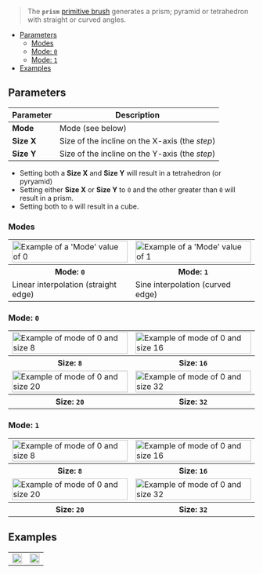 > The **`prism`** [primitive brush](Brush-Shaders) generates a prism; pyramid or tetrahedron with straight or curved angles.

<!-- TOC -->
- [Parameters](#parameters)
  - [Modes](#modes)
  - [Mode: `0`](#mode-0)
  - [Mode: `1`](#mode-1)
- [Examples](#examples)

## Parameters

Parameter | Description
--------- | -----------
**Mode** | Mode (see below)
**Size X** | Size of the incline on the X-axis (the _step_)
**Size Y** | Size of the incline on the Y-axis (the _step_)

- Setting both a **Size X** and **Size Y** will result in a tetrahedron (or pyryamid)
- Setting either **Size X** or **Size Y** to `0` and the other greater than `0` will result in a prism.
- Setting both to `0` will result in a cube.

### Modes

<!-- SAMPLE prism modes 2 -->
<table>
	<tr>
		<td width="50%"><img width="100%" src="https://s3.amazonaws.com/misc.lachlanmcdonald.com/magicavoxel-shaders/0.10.5/prism_mode0.png" alt="Example of a 'Mode' value of 0"></td>
		<td width="50%"><img width="100%" src="https://s3.amazonaws.com/misc.lachlanmcdonald.com/magicavoxel-shaders/0.10.5/prism_mode1.png" alt="Example of a 'Mode' value of 1"></td>
	</tr>
	<tr>
		<th>Mode: <code>0</code></th>
		<th>Mode: <code>1</code></th>
	</tr>
	<tr>
		<td valign="top">Linear interpolation (straight edge)</td>
		<td valign="top">Sine interpolation (curved edge)</td>
	</tr>
</table>
<!-- END -->

### Mode: `0`

<!-- SAMPLE prism mode0_sizes 2 -->
<table>
	<tr>
		<td width="50%"><img width="100%" src="https://s3.amazonaws.com/misc.lachlanmcdonald.com/magicavoxel-shaders/0.10.5/prism_mode0_width8.png" alt="Example of mode of 0 and size 8"></td>
		<td width="50%"><img width="100%" src="https://s3.amazonaws.com/misc.lachlanmcdonald.com/magicavoxel-shaders/0.10.5/prism_mode0_width16.png" alt="Example of mode of 0 and size 16"></td>
	</tr>
	<tr>
		<th>Size: <code>8</code></th>
		<th>Size: <code>16</code></th>
	</tr>
	<tr>
		<td width="50%"><img width="100%" src="https://s3.amazonaws.com/misc.lachlanmcdonald.com/magicavoxel-shaders/0.10.5/prism_mode0_width20.png" alt="Example of mode of 0 and size 20"></td>
		<td width="50%"><img width="100%" src="https://s3.amazonaws.com/misc.lachlanmcdonald.com/magicavoxel-shaders/0.10.5/prism_mode0_width32.png" alt="Example of mode of 0 and size 32"></td>
	</tr>
	<tr>
		<th>Size: <code>20</code></th>
		<th>Size: <code>32</code></th>
	</tr>
</table>
<!-- END -->

### Mode: `1`

<!-- SAMPLE prism mode1_sizes 2 -->
<table>
	<tr>
		<td width="50%"><img width="100%" src="https://s3.amazonaws.com/misc.lachlanmcdonald.com/magicavoxel-shaders/0.10.5/prism_mode1_width8.png" alt="Example of mode of 0 and size 8"></td>
		<td width="50%"><img width="100%" src="https://s3.amazonaws.com/misc.lachlanmcdonald.com/magicavoxel-shaders/0.10.5/prism_mode1_width16.png" alt="Example of mode of 0 and size 16"></td>
	</tr>
	<tr>
		<th>Size: <code>8</code></th>
		<th>Size: <code>16</code></th>
	</tr>
	<tr>
		<td width="50%"><img width="100%" src="https://s3.amazonaws.com/misc.lachlanmcdonald.com/magicavoxel-shaders/0.10.5/prism_mode1_width20.png" alt="Example of mode of 0 and size 20"></td>
		<td width="50%"><img width="100%" src="https://s3.amazonaws.com/misc.lachlanmcdonald.com/magicavoxel-shaders/0.10.5/prism_mode1_width32.png" alt="Example of mode of 0 and size 32"></td>
	</tr>
	<tr>
		<th>Size: <code>20</code></th>
		<th>Size: <code>32</code></th>
	</tr>
</table>
<!-- END -->

## Examples

<!-- SAMPLE prism examples 2 -->
<table>
	<tr>
		<td width="50%"><img width="100%" src="https://s3.amazonaws.com/misc.lachlanmcdonald.com/magicavoxel-shaders/0.10.5/prism_example0.jpg" alt=""></td>
		<td width="50%"><img width="100%" src="https://s3.amazonaws.com/misc.lachlanmcdonald.com/magicavoxel-shaders/0.10.5/prism_example1.jpg" alt=""></td>
	</tr>
</table>
<!-- END -->
